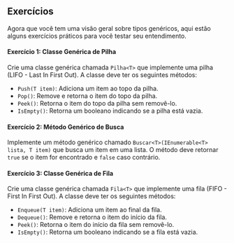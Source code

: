 ## Exercícios

Agora que você tem uma visão geral sobre tipos genéricos, aqui estão alguns exercícios práticos para você testar seu entendimento.

#### Exercício 1: Classe Genérica de Pilha

Crie uma classe genérica chamada `Pilha<T>` que implemente uma pilha (LIFO - Last In First Out). A classe deve ter os seguintes métodos:

- `Push(T item)`: Adiciona um item ao topo da pilha.
- `Pop()`: Remove e retorna o item do topo da pilha.
- `Peek()`: Retorna o item do topo da pilha sem removê-lo.
- `IsEmpty()`: Retorna um booleano indicando se a pilha está vazia.

#### Exercício 2: Método Genérico de Busca

Implemente um método genérico chamado `Buscar<T>(IEnumerable<T> lista, T item)` que busca um item em uma lista. O método deve retornar `true` se o item for encontrado e `false` caso contrário.

#### Exercício 3: Classe Genérica de Fila

Crie uma classe genérica chamada `Fila<T>` que implemente uma fila (FIFO - First In First Out). A classe deve ter os seguintes métodos:

- `Enqueue(T item)`: Adiciona um item ao final da fila.
- `Dequeue()`: Remove e retorna o item do início da fila.
- `Peek()`: Retorna o item do início da fila sem removê-lo.
- `IsEmpty()`: Retorna um booleano indicando se a fila está vazia.